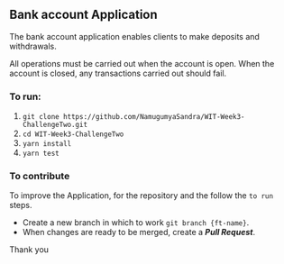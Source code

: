 

## Bank account Application
The bank account application enables clients to make deposits and withdrawals.

All operations must be carried out when the account is open. When the account is closed, any transactions carried out should fail.

### To run:

1. `git clone https://github.com/NamugumyaSandra/WIT-Week3-ChallengeTwo.git`
2. `cd WIT-Week3-ChallengeTwo`
3. `yarn install`
4. `yarn test`

### To contribute

To improve the Application, for the repository and the follow the `to run` steps.
* Create a new branch in which to work `git branch {ft-name}`.
* When changes are ready to be merged, create a ***Pull Request***.

Thank you

